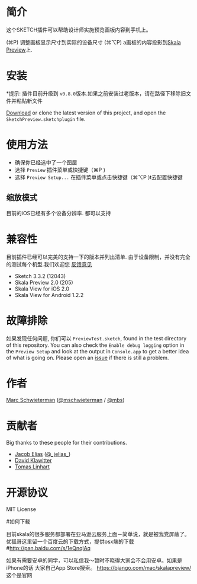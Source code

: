 # 简介
这个SKETCH插件可以帮助设计师实施预览画板内容到手机上。

 (⌘P) 调整画板显示尺寸到实际的设备尺寸 
 (⌘⌥P) a画板的内容投影到[Skala
Preview](https://bjango.com/mac/skalapreview/)上.

# 安装

*提示: 插件目前升级到 `v0.8.0`版本.如果之前安装过老版本，请在路径下移除旧文件并粘贴新文件

[Download](https://github.com/marcisme/sketch-preview/archive/master.zip) or
clone the latest version of this project, and open the
`SketchPreview.sketchplugin` file.

# 使用方法

* 确保你已经选中了一个图层
* 选择 `Preview` 插件菜单或快捷键（⌘P )
* 选择 `Preview Setup...` 在插件菜单或点击快捷键（⌘⌥P )t去配置快捷键


## 缩放模式

目前的iOS已经有多个设备分辨率. 都可以支持


# 兼容性

目前插件已经可以完美的支持一下的版本并列出清单.
由于设备限制，并没有完全的测试每个机型.我们欢迎您 [反馈意见](https://github.com/marcisme/sketch-preview/compare/)

* Sketch 3.3.2 (12043)
* Skala Preview 2.0 (205)
* Skala View for iOS 2.0
* Skala View for Android 1.2.2

# 故障排除

如果发现任何问题, 你们可以 `PreviewTest.sketch`,
found in the test directory of this repository. You can also check the `Enable
debug logging` option in the `Preview Setup` and look at the output in
`Console.app` to get a better idea of what is going on. Please open an
[issue](https://github.com/marcisme/sketch-preview/issues/new) if there is still
a problem.

# 作者

[Marc Schwieterman](https://github.com/marcisme) ([@mschwieterman](https://twitter.com/mschwieterman) / [@mbs](https://app.net/mbs))

# 贡献者

Big thanks to these people for their contributions.

* [Jacob Elias](https://github.com/jelias) ([@\_jelias\_](https://twitter.com/_jelias_))
* [David Klawitter](https://github.com/davidklaw)
* [Tomas Linhart](https://github.com/TomasLinhart)

# 开源协议

MIT License

#如何下载

目前skala的很多服务都部署在亚马逊云服务上面－简单说，就是被我党屏蔽了。优狐哥这里留一个百度云的下载方式，提供osx端的下载
#http://pan.baidu.com/s/1eQnqlAq

如果有需要安卓的同学，可以私信我～暂时不晓得大家会不会用安卓。如果是iPhone的话 大家自己App Store搜索。
https://bjango.com/mac/skalapreview/ 这个是官网
